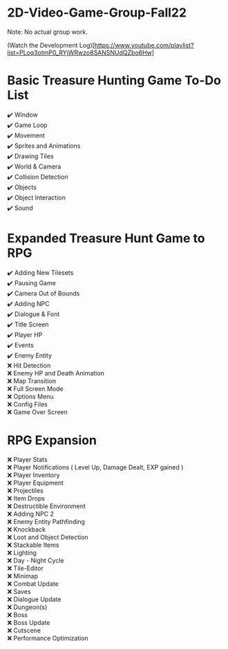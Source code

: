 # 2D-Video-Game-Group-Fall22
Note: No actual group work. 

(Watch the Development Log)[https://www.youtube.com/playlist?list=PLoq3otmP0_RYjWRwzo8SANSNUdQZbo6Hw] 

# Basic Treasure Hunting Game To-Do List
:heavy_check_mark: Window  
:heavy_check_mark: Game Loop  
:heavy_check_mark: Movement  
:heavy_check_mark: Sprites and Animations  
:heavy_check_mark: Drawing Tiles  
:heavy_check_mark: World & Camera  
:heavy_check_mark: Collision Detection  
:heavy_check_mark: Objects  
:heavy_check_mark: Object Interaction  
:heavy_check_mark: Sound   

# Expanded Treasure Hunt Game to RPG
:heavy_check_mark: Adding New Tilesets  
:heavy_check_mark: Pausing Game  
:heavy_check_mark: Camera Out of Bounds  
:heavy_check_mark: Adding NPC  
:heavy_check_mark: Dialogue & Font  
:heavy_check_mark: Title Screen  
:heavy_check_mark: Player HP  
:heavy_check_mark: Events  
:heavy_check_mark: Enemy Entity  
:x: Hit Detection  
:x: Enemy HP and Death Animation  
:x: Map Transition  
:x: Full Screen Mode  
:x: Options Menu  
:x: Config Files  
:x: Game Over Screen  

# RPG Expansion 
:x: Player Stats  
:x: Player Notifications ( Level Up, Damage Dealt, EXP gained )  
:x: Player Inventory  
:x: Player Equipment  
:x: Projectiles  
:x: Item Drops  
:x: Destructible Environment  
:x: Adding NPC 2  
:x: Enemy Entity Pathfinding  
:x: Knockback  
:x: Loot and Object Detection  
:x: Stackable Items  
:x: Lighting  
:x: Day - Night Cycle  
:x: Tile-Editor  
:x: Minimap  
:x: Combat Update  
:x: Saves  
:x: Dialogue Update  
:x: Dungeon(s)  
:x: Boss  
:x: Boss Update  
:x: Cutscene  
:x: Performance Optimization  
